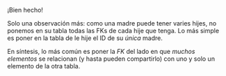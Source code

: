 ¡Bien hecho! 

Solo una observación más: como una madre puede tener varies hijes, no ponemos en su tabla todas las FKs de cada hije que tenga. Lo más simple es poner en la tabla de le hije el ID de su _única_ madre. 

En síntesis, lo más común es poner la _FK_ del lado en que _muchos elementos_ se relacionan (y hasta pueden compartirlo) con uno y solo un elemento de la otra tabla. 

